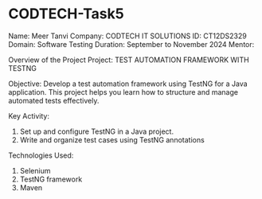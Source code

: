 # CODTECH-Task5
Name: Meer Tanvi
Company: CODTECH IT SOLUTIONS
ID: CT12DS2329
Domain: Software Testing
Duration: September to November 2024
Mentor: 

Overview of the Project
Project:  TEST AUTOMATION FRAMEWORK WITH TESTNG

Objective: 
 Develop a test automation framework using TestNG for a Java application. This project helps you learn how to structure 
 and manage automated tests effectively.

Key Activity:
 1. Set up and configure TestNG in a Java project. 
 2. Write and organize test cases using TestNG annotations

Technologies Used:
1. Selenium
2. TestNG framework
3. Maven
